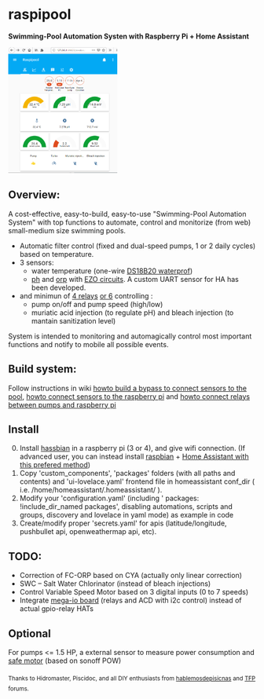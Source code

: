 # raspipool
**Swimming-Pool Automation Systen with Raspberry Pi + Home Assistant**

<img src="/help/media/raspipool_main2.png" height="256">

## Overview:

 A cost-effective, easy-to-build, easy-to-use "Swimming-Pool Automation System" with top functions to automate, control and monitorize (from web) small-medium size swimming pools.

- Automatic filter control (fixed and dual-speed pumps, 1 or 2 daily cycles) based on temperature.
- 3 sensors:
  - water temperature (one-wire [DS18B20 waterprof](https://aliexpress.com/item/32968031204.html))
  - [ph](https://www.atlas-scientific.com/product_pages/circuits/ezo_ph.html) and [orp](https://www.atlas-scientific.com/product_pages/circuits/ezo_orp.html) with [EZO circuits](https://www.atlas-scientific.com/product_pages/components/ezo-carrier-board.html). A custom UART sensor for HA has been developed.
- and minimun of [4 relays](https://aliexpress.com/item/32961638909.html) [or 6](https://aliexpress.com/item/32997012084.html) controlling :
  - pump on/off and pump speed (high/low)
  - muriatic acid injection (to regulate pH) and bleach injection (to mantain sanitization level)
 
 System is intended to monitoring and automagically control most important functions and notify to mobile all possible events.
 
 ## Build system:
 
 Follow instructions in wiki [howto build a bypass to connect sensors to the pool](https://github.com/segalion/raspipool/wiki/Bypass-for-sensors), [howto connect sensors to the raspberry pi](https://github.com/segalion/raspipool/wiki/Sensors-connection-(DS18B20,-and-EZO-pH-and-ORP)) and [howto connect relays between pumps and raspberry pi](https://github.com/segalion/raspipool/wiki/Connection-of-relays-for-pump-control)
 
 ## Install
 0. Install [hassbian](https://www.home-assistant.io/docs/installation/hassbian/installation/) in a raspberry pi (3 or 4), and give wifi connection. (If advanced user, you can instead install [raspbian](https://myhydropi.com/raspberry-pi-initial-setup) + [Home Assistant with this prefered method](https://www.home-assistant.io/docs/installation/raspberry-pi/))
 1. Copy 'custom_components', 'packages' folders (with all paths and contents) and 'ui-lovelace.yaml' frontend file in homeassistant conf_dir ( i.e. /home/homeassistant/.homeassistant/ ).
 2. Modify your 'configuration.yaml' (including '  packages: !include_dir_named packages', disabling automations, scripts and groups, discovery and lovelace in yaml mode) as example in code
 3. Create/modify proper 'secrets.yaml' for apis (latitude/longitude, pushbullet api, openweathermap api, etc).
 
 
 ## TODO:
 - Correction of FC-ORP based on CYA (actually only linear correction)
 - SWC – Salt Water Chlorinator (instead of bleach injections)
 - Control Variable Speed Motor based on 3 digital inputs (0 to 7 speeds)
 - Integrate [mega-io board](https://www.sequentmicrosystems.com/megaio.html) (relays and ACD with i2c control) instead of actual gpio-relay HATs
 
 ## Optional
 For pumps <= 1.5 HP, a external sensor to measure power consumption and [safe motor](https://en.wikipedia.org/wiki/Magnetic_starter) (based on sonoff POW)
 
 <sub>Thanks to Hidromaster, Piscidoc, and all DIY enthusiasts from [hablemosdepisicnas](http://www.hablemosdepiscinas.com/foro/viewtopic.php?f=11&t=3906) and [TFP](https://www.troublefreepool.com/threads/raspipool-pool-automation-system-with-raspberry-pi-home-assistant.188410/) forums.</sub>
